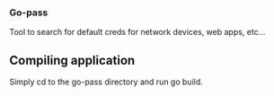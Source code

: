 ### Go-pass
Tool to search for default creds for network devices, web apps, etc...

## Compiling application
Simply cd to the go-pass directory and run go build.


